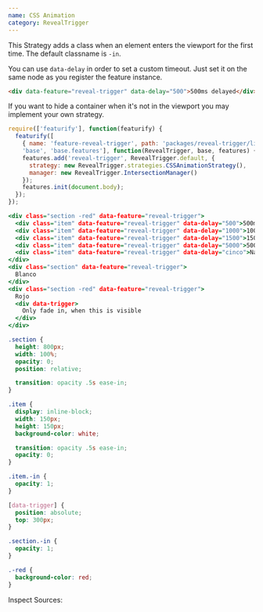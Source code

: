 ```yaml
---
name: CSS Animation
category: RevealTrigger
---
```


This Strategy adds a class when an element enters the viewport for the first time. The default classname is `-in`.

You can use `data-delay` in order to set a custom timeout. Just set it on the same node as you register the feature instance.

```html
<div data-feature="reveal-trigger" data-delay="500">500ms delayed</div>
```

If you want to hide a container when it's not in the viewport you may implement your own strategy.

```types.js
require(['featurify'], function(featurify) {
  featurify([
    { name: 'feature-reveal-trigger', path: 'packages/reveal-trigger/lib/main.min.js' },
    'base', 'base.features'], function(RevealTrigger, base, features) {
    features.add('reveal-trigger', RevealTrigger.default, {
      strategy: new RevealTrigger.strategies.CSSAnimationStrategy(),
      manager: new RevealTrigger.IntersectionManager()
    });
    features.init(document.body);
  });
});
```
```types.html
<div class="section -red" data-feature="reveal-trigger">
  <div class="item" data-feature="reveal-trigger" data-delay="500">500ms delayed</div>
  <div class="item" data-feature="reveal-trigger" data-delay="1000">1000ms delayed</div>
  <div class="item" data-feature="reveal-trigger" data-delay="1500">1500ms delayed</div>
  <div class="item" data-feature="reveal-trigger" data-delay="5000">5000ms delayed</div>
  <div class="item" data-feature="reveal-trigger" data-delay="cinco">NaN delayed (should log an error)</div>
</div>
<div class="section" data-feature="reveal-trigger">
  Blanco
</div>
<div class="section -red" data-feature="reveal-trigger">
  Rojo
  <div data-trigger>
    Only fade in, when this is visible
  </div>
</div>
```
```types.css
.section {
  height: 800px;
  width: 100%;
  opacity: 0;
  position: relative;

  transition: opacity .5s ease-in;
}

.item {
  display: inline-block;
  width: 150px;
  height: 150px;
  background-color: white;

  transition: opacity .5s ease-in;
  opacity: 0;
}

.item.-in {
  opacity: 1;
}

[data-trigger] {
  position: absolute;
  top: 300px;
}

.section.-in {
  opacity: 1;
}

.-red {
  background-color: red;
}
```

Inspect Sources:
```src:../src/strategies/css-animation.js
```
```types:../lib/style.css
```
